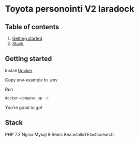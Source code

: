 # Toyota personointi V2 laradock

## Table of contents

1. [Getting started](#getting-started)
2. [Stack](#stack)

## Getting started

Install [Docker](https://www.docker.com/get-started)

Copy env-example to .env

Run

```bash
docker-compose up -d
```

You're good to go!

## Stack

PHP 7.2
Nginx
Mysql 8
Redis
Beanstalkd
Elasticsearch
